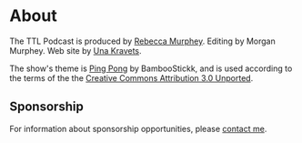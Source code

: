 # About

The TTL Podcast is produced by [Rebecca Murphey][rebecca-murphey]. Editing by
Morgan Murphey. Web site by [Una Kravets][una-kravets].

The show's theme is [Ping Pong][ping-pong] by BambooStickk, and is used according
to the terms of the the [Creative Commons Attribution 3.0 Unported][cc-by].

[rebecca-murphey]: http://rmurphey.com
[una-kravets]: http://una.github.io
[ping-pong]: https://soundcloud.com/bamboostickk/ping-pong
[cc-by]: http://creativecommons.org/licenses/by/3.0/

## Sponsorship

For information about sponsorship opportunities, please [contact me][contact].

[contact]: mailto:rmurphey+ttlpodcast@gmail.com